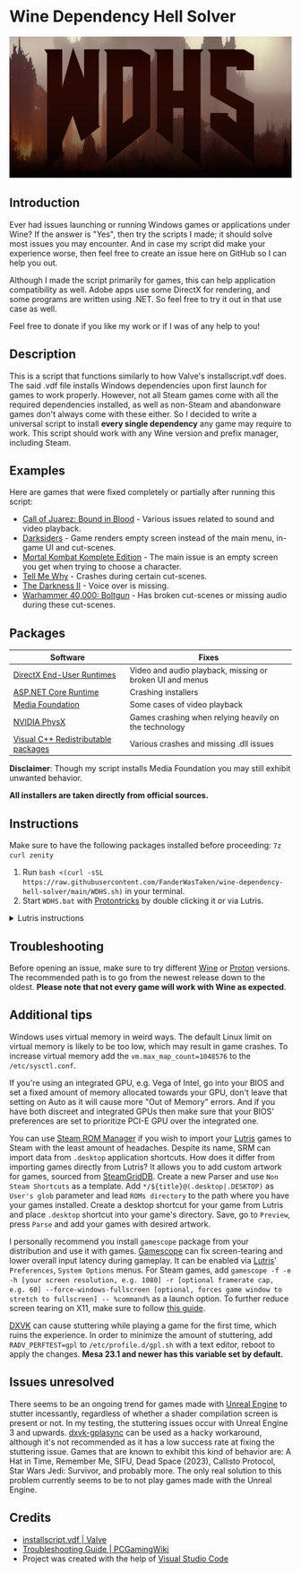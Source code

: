 # Wine Dependency Hell Solver

![logo](WDHS.png)

## Introduction

Ever had issues launching or running Windows games or applications under Wine? If the answer is "Yes", then try the scripts I made; it should solve most issues you may encounter. And in case my script did make your experience worse, then feel free to create an issue here on GitHub so I can help you out.

Although I made the script primarily for games, this can help application compatibility as well. Adobe apps use some DirectX for rendering, and some programs are written using .NET. So feel free to try it out in that use case as well.

Feel free to donate if you like my work or if I was of any help to you!

## Description

This is a script that functions similarly to how Valve's installscript.vdf does. The said .vdf file installs Windows dependencies upon first launch for games to work properly. However, not all Steam games come with all the required dependencies installed, as well as non-Steam and abandonware games don't always come with these either. So I decided to write a universal script to install **every single dependency** any game may require to work. This script should work with any Wine version and prefix manager, including Steam.

## Examples

Here are games that were fixed completely or partially after running this script:

- [Call of Juarez: Bound in Blood](https://github.com/ValveSoftware/Proton/issues/1831) - Various issues related to sound and video playback.
- [Darksiders](https://github.com/ValveSoftware/Proton/issues/264) - Game renders empty screen instead of the main menu, in-game UI and cut-scenes.
- [Mortal Kombat Komplete Edition](https://github.com/ValveSoftware/Proton/issues/1185) - The main issue is an empty screen you get when trying to choose a character.
- [Tell Me Why](https://github.com/ValveSoftware/Proton/issues/6829) - Crashes during certain cut-scenes.
- [The Darkness II](https://github.com/ValveSoftware/Proton/issues/563) - Voice over is missing.
- [Warhammer 40,000: Boltgun](https://github.com/ValveSoftware/Proton/issues/6795) - Has broken cut-scenes or missing audio during these cut-scenes.

## Packages

| Software | Fixes |
|---|---|
| [DirectX End-User Runtimes](https://www.microsoft.com/en-us/download/details.aspx?id=8109) | Video and audio playback, missing or broken UI and menus |
| [ASP.NET Core Runtime](https://dotnet.microsoft.com/en-us/download) | Crashing installers |
| [Media Foundation](https://github.com/z0z0z/mf-installcab) | Some cases of video playback |
| [NVIDIA PhysX](https://www.nvidia.com/en-us/drivers/physx/9_09_0428/physx_9-09-0428_whql/) | Games crashing when relying heavily on the technology |
| [Visual C++ Redistributable packages](https://www.microsoft.com/en-us/download/details.aspx?id=30679) | Various crashes and missing .dll issues |


**Disclaimer**: Though my script installs Media Foundation you may still exhibit unwanted behavior.

**All installers are taken directly from official sources.**

## Instructions

Make sure to have the following packages installed before proceeding: `7z curl zenity`

1. Run `bash <(curl -sSL https://raw.githubusercontent.com/FanderWasTaken/wine-dependency-hell-solver/main/WDHS.sh)` in your terminal.
2. Start `WDHS.bat` with [Protontricks](https://github.com/Matoking/protontricks) by double clicking it or via Lutris.

<details>
    <summary>Lutris instructions</summary>
      
![lutris step one](lutris_1.png)

![lutris step two](lutris_2.png)
</details>

## Troubleshooting

Before opening an issue, make sure to try different [Wine](https://www.winehq.org/) or [Proton](https://github.com/ValveSoftware/Proton) versions. The recommended path is to go from the newest release down to the oldest. **Please note that not every game will work with Wine as expected**.

## Additional tips

Windows uses virtual memory in weird ways. The default Linux limit on virtual memory is likely to be too low, which may result in game crashes. To increase virtual memory add the `vm.max_map_count=1048576` to the `/etc/sysctl.conf`.

If you're using an integrated GPU, e.g. Vega of Intel, go into your BIOS and set a fixed amount of memory allocated towards your GPU, don't leave that setting on Auto as it will cause more "Out of Memory" errors. And if you have both discreet and integrated GPUs then make sure that your BIOS' preferences are set to prioritize PCI-E GPU over the integrated one.

You can use [Steam ROM Manager](https://github.com/SteamGridDB/steam-rom-manager) if you wish to import your [Lutris](https://lutris.net/) games to Steam with the least amount of headaches. Despite its name, SRM can import data from `.desktop` application shortcuts. How does it differ from importing games directly from Lutris? It allows you to add custom artwork for games, sourced from [SteamGridDB](https://www.steamgriddb.com/). Create a new Parser and use `Non Steam Shortcuts` as a template. Add `*/${title}@(.desktop|.DESKTOP)` as `User's glob` parameter and lead `ROMs directory` to the path where you have your games installed. Create a desktop shortcut for your game from Lutris and place `.desktop` shortcut into your game's directory. Save, go to `Preview`, press `Parse` and add your games with desired artwork.

I personally recommend you install `gamescope` package from your distribution and use it with games. [Gamescope](https://github.com/ValveSoftware/gamescope) can fix screen-tearing and lower overall input latency during gameplay. It can be enabled via [Lutris](https://lutris.net/)' `Preferences`, `System Options` menus. For Steam games, add `gamescope -f -e -h [your screen resolution, e.g. 1080] -r [optional framerate cap, e.g. 60] --force-windows-fullscreen [optional, forces game window to stretch to fullscreen] -- %command%` as a launch option. To further reduce screen tearing on X11, make sure to follow [this guide](https://linuxreviews.org/HOWTO_fix_screen_tearing).

[DXVK](https://github.com/doitsujin/dxvk) can cause stuttering while playing a game for the first time, which ruins the experience. In order to minimize the amount of stuttering, add `RADV_PERFTEST=gpl` to `/etc/profile.d/gpl.sh` with a text editor, reboot to apply the changes. **Mesa 23.1 and newer has this variable set by default.**

## Issues unresolved

There seems to be an ongoing trend for games made with [Unreal Engine](https://www.unrealengine.com/en-US) to stutter incessantly, regardless of whether a shader compilation screen is present or not. In my testing, the stuttering issues occur with Unreal Engine 3 and upwards. [dxvk-gplasync](https://gitlab.com/Ph42oN/dxvk-gplasync) can be used as a hacky workaround, although it's not recommended as it has a low success rate at fixing the stuttering issue. Games that are known to exhibit this kind of behavior are: A Hat in Time, Remember Me, SIFU, Dead Space (2023), Callisto Protocol, Star Wars Jedi: Survivor, and probably more. The only real solution to this problem currently seems to be to not play games made with the Unreal Engine.


## Credits
- [installscript.vdf | Valve](https://partner.steamgames.com/doc/sdk/installscripts)
- [Troubleshooting Guide | PCGamingWiki](https://www.pcgamingwiki.com/wiki/Troubleshooting_guide)
- Project was created with the help of [Visual Studio Code](https://code.visualstudio.com/)